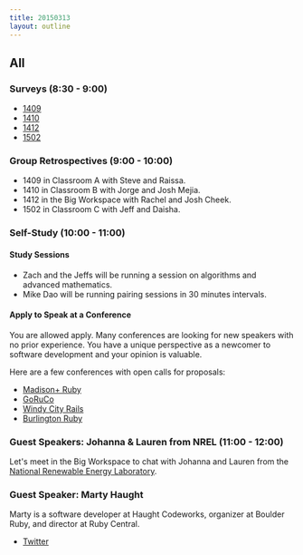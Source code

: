 ```yaml
---
title: 20150313
layout: outline
---
```


## All

### Surveys (8:30 - 9:00)

* [1409](https://docs.google.com/a/casimircreative.com/forms/d/1_lSssq3wxqepdadUMAiA4rszq5uwbovhCXyOPlFiumQ/viewform)
* [1410](https://docs.google.com/a/casimircreative.com/forms/d/1WApANeICfrb7CROvhXlCgnt5c_NrOfO7kz1X9FbJdRA/viewform)
* [1412](https://docs.google.com/a/casimircreative.com/forms/d/1bwPZi9uhyFEjhT0vHRc2SiEBXXiui-LIcM9VM0BflB4/viewform)
* [1502](https://docs.google.com/a/casimircreative.com/forms/d/1QNHlQCIxn97BKEbX2L-q0ZndlkZzsbnY76saHrgRtIc/viewform)

### Group Retrospectives (9:00 - 10:00)

* 1409 in Classroom A with Steve and Raissa.
* 1410 in Classroom B with Jorge and Josh Mejia.
* 1412 in the Big Workspace with Rachel and Josh Cheek.
* 1502 in Classroom C with Jeff and Daisha.

### Self-Study (10:00 - 11:00)

#### Study Sessions

* Zach and the Jeffs will be running a session on algorithms and advanced mathematics.
* Mike Dao will be running pairing sessions in 30 minutes intervals.

#### Apply to Speak at a Conference

You are allowed apply. Many conferences are looking for new speakers with no prior experience. You have a unique perspective as a newcomer to software development and your opinion is valuable.

Here are a few conferences with open calls for proposals:

* [Madison+ Ruby][mr]
* [GoRuCo][go]
* [Windy City Rails][wcr]
* [Burlington Ruby][br]

[go]: http://goruco.com/
[mr]: http://madisonpl.us/ruby/
[wcr]: http://www.windycityrails.org/
[br]: http://www.burlingtonrubyconference.com

### Guest Speakers: Johanna & Lauren from NREL (11:00 - 12:00)

Let's meet in the Big Workspace to chat with Johanna and Lauren from the [National Renewable Energy Laboratory](http://www.nrel.gov).

### Guest Speaker: Marty Haught

Marty is a software developer at Haught Codeworks, organizer at Boulder Ruby, and director at Ruby Central.

* [Twitter](https://twitter.com/mghaught)
